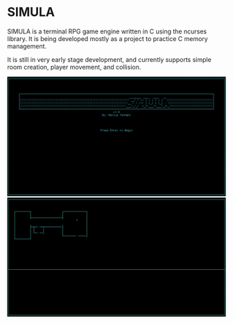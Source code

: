 SIMULA
=======

SIMULA is a terminal RPG game engine written in C using the ncurses library. It is being developed mostly as a project to practice C memory management. 

It is still in very early stage development, and currently supports simple room creation, player movement, and collision.

![screenshot](./Title.jpg)
![screenshot](./PlayTest.jpg)
